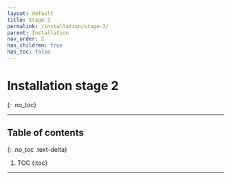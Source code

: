 ```yaml
---
layout: default
title: Stage 2
permalink: /installation/stage-2/
parent: Installation
nav_order: 2
has_children: true
has_toc: false
---
```


# Installation stage 2
{: .no_toc}

---

## Table of contents
{: .no_toc .text-delta}

1. TOC
{:toc}

---
